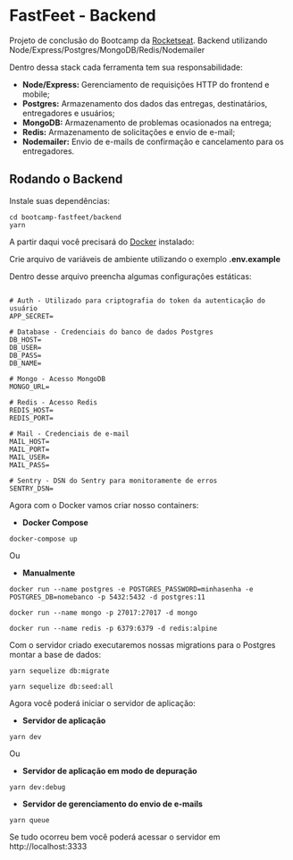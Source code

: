 # FastFeet - Backend

Projeto de conclusão do Bootcamp da [Rocketseat](https://rocketseat.com.br/). Backend utilizando Node/Express/Postgres/MongoDB/Redis/Nodemailer

Dentro dessa stack cada ferramenta tem sua responsabilidade:

- **Node/Express:** Gerenciamento de requisições HTTP do frontend e mobile;
- **Postgres:** Armazenamento dos dados das entregas, destinatários, entregadores e usuários;
- **MongoDB:** Armazenamento de problemas ocasionados na entrega;
- **Redis:** Armazenamento de solicitações e envio de e-mail;
- **Nodemailer:** Envio de e-mails de confirmação e cancelamento para os entregadores.

## Rodando o Backend

Instale suas dependências:

```
cd bootcamp-fastfeet/backend
yarn
```

A partir daqui você precisará do [Docker](https://www.docker.com/) instalado:

Crie arquivo de variáveis de ambiente utilizando o exemplo **.env.example**

Dentro desse arquivo preencha algumas configurações estáticas:

```

# Auth - Utilizado para criptografia do token da autenticação do usuário
APP_SECRET=

# Database - Credenciais do banco de dados Postgres
DB_HOST=
DB_USER=
DB_PASS=
DB_NAME=

# Mongo - Acesso MongoDB
MONGO_URL=

# Redis - Acesso Redis
REDIS_HOST=
REDIS_PORT=

# Mail - Credenciais de e-mail
MAIL_HOST=
MAIL_PORT=
MAIL_USER=
MAIL_PASS=

# Sentry - DSN do Sentry para monitoramente de erros
SENTRY_DSN=
```

Agora com o Docker vamos criar nosso containers:

- **Docker Compose**

```
docker-compose up
```

Ou

- **Manualmente**

```
docker run --name postgres -e POSTGRES_PASSWORD=minhasenha -e POSTGRES_DB=nomebanco -p 5432:5432 -d postgres:11

docker run --name mongo -p 27017:27017 -d mongo

docker run --name redis -p 6379:6379 -d redis:alpine
```

Com o servidor criado executaremos nossas migrations para o Postgres montar a base de dados:

```
yarn sequelize db:migrate

yarn sequelize db:seed:all
```

Agora você poderá iniciar o servidor de aplicação:

- **Servidor de aplicação**

```
yarn dev
```

Ou

- **Servidor de aplicação em modo de depuração**
```
yarn dev:debug
```

- **Servidor de gerenciamento do envio de e-mails**

```
yarn queue
```

Se tudo ocorreu bem você poderá acessar o servidor em http://localhost:3333

